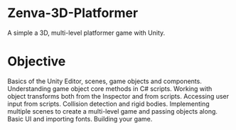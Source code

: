 # Zenva-3D-Platformer
A simple a 3D, multi-level platformer game with Unity.

# Objective
Basics of the Unity Editor, scenes, game objects and components.
Understanding game object core methods in C# scripts.
Working with object transforms both from the Inspector and from scripts.
Accessing user input from scripts.
Collision detection and rigid bodies.
Implementing multiple scenes to create a multi-level game and passing objects along.
Basic UI and importing fonts.
Building your game.
